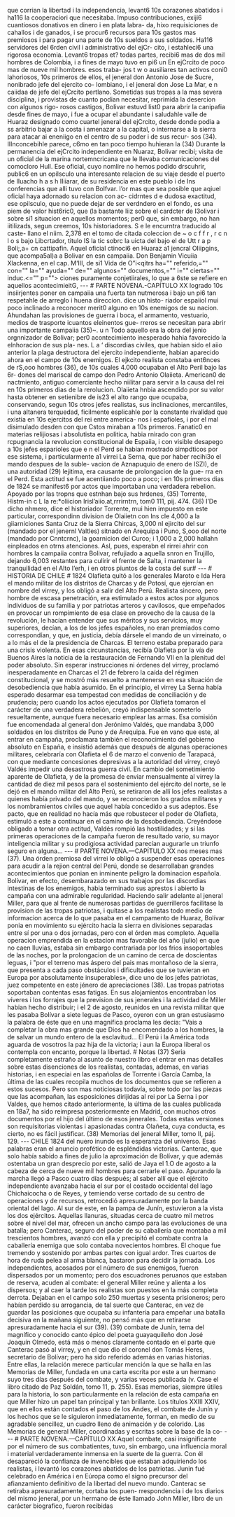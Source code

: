 que corrian la libertad i la independencia, levant6 10s corazones abatidos i ha116 la cooperaciori que necesitaba. Impuso contribuciones, exiji6 cuantiosos donativos en dinero i en plata labra- da, hixo requisiciones de cahallos i de ganados, i se procur6 recursos para 10s gastos mas premiosos i para pagar una parte de 10s sueldos a sus soldados. Ha116 servidores del 6rden civil i administrativo del ejCr- cito, i estahleci6 una rigorosa economia. Levant6 tropas et? todas partes, recibi6 mas de dos mil hombres de Colombia, i a fines de mayo tuvo en pi6 un En ejCrcito de poco mas de nueve mil hombres. esos traba- jos t w o ausiliares tan activos coni0 lahoriosos, 10s primeros de ellos, el jeneral don Antonio Jose de Sucre, nonibrado jefe del ejercito co- lombiano, i el jeneral don Jose La Mar, e n caiidaa de jefe del ejCrcito pertlano. Sometidas sus tropas a la mas severa disciplina, i provistas de cuanto podian necesitar, reprimida la desercion con algunos rigo- rosos castigos, Bolivar estuvd list0 para abrir la canipafia desde fines de mayo, i fue a ocupar el abundante i saludahle valle de Huaraz designado como cuartel jeneral del ejCrcito, desde donde podia a ss arbitrio bajar a la costa i amenazar a la capital, o internarse a la sierra para atacar ai eneniigo en el centro de su poder i de sus recur- sos (34). IlInconcebihle parece, c6mo en tan poco tiempo huhieran la (34) Durante la permanencia del ejCrcito independiente en Nuaraz, Bolivar recibi; visita de un oficial de la marina nortemncricana que le Ilevaba comunicaciones del comocloro Hull. Ese oficial, cuyo nomlire no hemos podido drscuhrir, public6 en un opilsculo una interesante relacion de su viaje desde el puerto de IIuacho h a s h IIiiarar, de su residencia en este pueblo i de Ins conferencias que alli tuvo con Bolfvar. l’or mas que sea posible que aqiuel oficial haya adornado su relacion con ac- cidrntes d e dudosa exactitud, ese opilsculo, que no puede dejar de ser verdndero en el fondo, es una piem de valor hist6ric0, que (la bastante liiz sobre el cardcter de I3olivar i sobre si1 situacion en aquellos momentos; per0 que, sin embargo, no han iitilizads, segun creemos, 10s historiadores. S e le encurntra traducido al caste- llano el niim. 2,378 en el tomo de citada coleccion de ~ o c f f r , r c n l o s bajo Libcrtador, titulo IS la tic sobrc la uicta del bajo el de Utt r a p Boli;,a+ cn cattipafin. Aquel oficial ctinoci6 en Huaraz a1 jencral OIiipgins, que acompa5al)a a Bolivar en esn campaiia. Don Benjamin Vicuiia Xlackenna, en el cap. M‘III, de si1 Vida de O”i<qitrs ha="" referido,="" con="" la="" ayuda="" de="" algunos="" documentos,="" i="" ciertas="" induc.&#x3C;="" p=""> </qitrs> ciones puramente conjetiirales, lo que a 6ste se refiere en aquellos acontecimieitG, --- # PARTE NOVENA.-CAPÍTULO XX logrado 10s insiirjentes poner en campaiia una fuerta tan nutmerosa i bajo un pi6 tan respetahle de arreglo i huena direccion. dice un histo- riador espaiiol mui poco inclinado a reconocer merit0 alguno en 10s enemigos de su nacion. Ahundahan las provisiones de guerra i boca, el armamento, vestuario, medios de trasporte icuantos eleinentos gue- rreros se necesitan para abrir una importante campaiia (35)~. u n Todo aquello era la obra del jenio orgnnizador de Bolivar; per0 acontecimiento inesperado hahia favorecido la elnhoracion de sus pla- nes. L a ‘ discordias civiles, que habian sido el aiio anterior la plaga destructora del ejercito independiente, habian aparecido ahora en el campo de 10s enemigos. El ejkcito realista constaba ent6nces de rS,ooo hombres (36), de 10s cuales 4.000 ocupaban el Alto Peril bajo las 6r- dones del mariscal de campo don Pedro Antonio Olaiieta. American0 de nactmiento, antiguo comerciante hecho niilitar para servir a la causa del rei en 10s primeros dias de la rerolucion. Olaiieta hnbia ascendido por su valor hasta obtener en setienibre de is23 el alto rango que ocupaba, conservando, segun 10s otros jefes realistas, sus inclinaciones, mercantiles, i una altanera terquedad, ficilmente esplicahle por la constante rivalidad que existia en 10s ejercitos del rei entre america- nos i espafioles, i por el mal disimulado desden con que Cstos miraban a 10s primeros. Fanatic0 en materias relijiosas i absolutista en politica, habia rnirado con gran rcpugnancia la revolucion constitucional de Espaiia, i con visible desapego a 10s jefes esparioles que e n el Perd se habian mostrado simpdticos por ese sistema, i particularmente a1 virrei La Serna, que por haber recihi3o el mando despues de la suble- vacion de Aznapuquio de enero de ISZI), de una autoridad (29) lejitima, era causante de prolongacion de la gue- rra en el Perd. Esta actitud se fue acentiiando poco a poco; i en 10s primeros dias de 1824 se manifest6 por actos que importaban una verdadera rebelion. Apoyado por las tropns que estnhan bajo sus hrdenes, (35) Torrente, Histm-in c L la re:*oliicion Irisl’aiio.at,rrrirntrn, tom0 111, pij. 474. (36) I’De dicho nhmero, dice el historiador Torrente, mui hien impuesto en este particular, correspondinn division de Olaiietn con Ins cle 4,000 a la giiarniciones Santa Cruz de la Sierra Chircas, 3,000 nl ejircito del sur (mandado por el jenernl Valtles) sitnado en Arequipa i Puno, S,ooo del norte (mandado por Cnntcrnc), la goarnicion del Curco; i 1,000 a 2,000 hallahn einpleados en otrns atenciones. Asl, pues, esperabn el rirrei ahrir con hombres la campaiia contra Bolivar, refujiado a aquella snron en Trujillo, dejando 6,003 restantes para culirir el frente de Salta, i mantener la tranquilidad en el Alto l’erh, i en otros piuntos de la costa del sur# --- # HISTORIA DE CHILE # 1824 Olafieta quitó a los generales Maroto e Ida Hera el mando militar de los distritos de Charcas y de Potosí, que ejercían en nombre del virrey, y los obligó a salir del Alto Perú. Realista sincero, pero hombre de escasa penetración, era estimulado a estos actos por algunos individuos de su familia y por patriotas arteros y cavilosos, que empeñados en provocar un rompimiento de esa clase en provecho de la causa de la revolución, le hacían entender que sus méritos y sus servicios, muy superiores, decían, a los de los jefes españoles, no eran premiados como correspondían, y que, en justicia, debía dársele el mando de un virreinato, o a lo más el de la presidencia de Charcas. El terreno estaba preparado para una crisis violenta. En esas circunstancias, recibía Olafieta por la vía de Buenos Aires la noticia de la restauración de Fernando VII en la plenitud del poder absoluto. Sin esperar instrucciones ni órdenes del virrey, proclamó inesperadamente en Charcas el 21 de febrero la caída del régimen constitucional, y se mostró más resuelto a mantenerse en esa situación de desobediencia que había asumido. En el principio, el virrey La Serna había esperado desarmar esa tempestad con medidas de conciliación y de prudencia; pero cuando los actos ejecutados por Olafieta tomaron el carácter de una verdadera rebelión, creyó indispensable someterlo resueltamente, aunque fuera necesario emplear las armas. Esa comisión fue encomendada al general don Jerónimo Valdés, que mandaba 3,000 soldados en los distritos de Puno y de Arequipa. Fue en vano que este, al entrar en campaña, proclamara también el reconocimiento del gobierno absoluto en España, e insistió además que después de algunas operaciones militares, celebraría con Olafieta el 6 de marzo el convenio de Tarapacá, con que mediante concesiones depresivas a la autoridad del virrey, creyó Valdés impedir una desastrosa guerra civil. En cambio del sometimiento aparente de Olafieta, y de la promesa de enviar mensualmente al virrey la cantidad de diez mil pesos para el sostenimiento del ejército del norte, se le dejó en el mando militar del Alto Perú, se retiraron de allí los jefes realistas a quienes había privado del mando, y se reconocieron los grados militares y los nombramientos civiles que aquel había concedido a sus adeptos. Ese pacto, que en realidad no hacía más que robustecer el poder de Olafieta, estimuló a este a continuar en el camino de la desobediencia. Creyéndose obligado a tomar otra actitud, Valdés rompió las hostilidades; y si las primeras operaciones de la campaña fueron de resultado vario, su mayor inteligencia militar y su prodigiosa actividad parecían augurarle un triunfo seguro en alguna... --- # PARTE NOVENA.—CAPÍTULO XX nos meses mas (37). Una órden premiosa del virrei lo obligó a suspender esas operaciones para acudir a la rejion central del Perú, donde se desarrollaban grandes acontecimientos que ponian en inminente peligro la dominacion española. Bolívar, en efecto, desembarazado en sus trabajos por las discordias intestinas de los enemigos, habia terminado sus aprestos i abierto la campaña con una admirable regularidad. Haciendo salir adelante al jeneral Miller, para que al frente de numerosas partidas de guerrilleros facilitase la provision de las tropas patriotas, i quitase a los realistas todo medio de informacion acerca de lo que pasaba en el campamento de Huaraz, Bolívar ponia en movimiento su ejército hacia la sierra en divisiones separadas entre sí por una o dos jornadas, pero con el órden mas completo. Aquella operacion emprendida en la estacion mas favorable del año (julio) en que no caen lluvias, estaba sin embargo contrariada por los frios insoportables de las noches, por la prolongacion de un camino de cerca de doscientas leguas, i "por el terreno mas áspero del pais mas montañoso de la sierra, que presenta a cada paso obstáculos i dificultades que se tuvieran en Europa por absolutamente insuperables», dice uno de los jefes patriotas, juez competente en este jénero de apreciaciones (38). Las tropas patriotas soportaban contentas esas fatigas. En sus alojamientos encontraban los víveres i los forrajes que la prevision de sus jenerales i la actividad de Miller habian hecho distribuir; i el 2 de agosto, reunidos en una revista militar que les pasaba Bolívar a siete leguas de Pasco, oyeron con un gran estusiasmo la palabra de éste que en una magnífica proclama les decia: "Vais a completar la obra mas grande que Dios ha encomendado a los hombres, la de salvar un mundo entero de la esclavitud... El Perú i la América toda aguarda de vosotros la paz hija de la victoria; i aun la Europa liberal os contempla con encanto, porque la libertad. # Notas (37) Seria completamente estraño al asunto de nuestro libro el entrar en mas detalles sobre estas disenciones de los realistas, contadas, ademas, en varias historias, i en especiai en las españolas de Torrente i García Camba, la última de las cuales recopila muchos de los documentos que se refieren a estos sucesos. Pero son mas noticiosas todavía, sobre todo por las piezas que las acompañan, las esposiciones dirijidas al rei por La Serna i por Valdes, que hemos citado anteriormente, la última de las cuales publicada en 18a7, ha sido reimpresa posteriormente en Madrid, con muchos otros documentos por el hijo del último de esos jenerales. Todas estas versiones son requisitorias violentas i apasionadas contra Olañeta, cuya conducta, es cierto, no es fácil justificar. (38) Memorias del jeneral Miller, tomo II, páj. 129. --- CHILE 1824 del nuero inundo es la esperanza del universo. Esas palabras eran el anuncio profético de espléndidas victorias. Canterac, que solo había sabido a fines de julio la aproximación de Bolívar, y que además ostentaba un gran desprecio por este, salió de Jaya el 1.O de agosto a la cabeza de cerca de nueve mil hombres para cerrarle el paso. Apurando la marcha llegó a Pasco cuatro días después; al saber allí que el ejército independiente avanzaba hacia el sur por el costado occidental del lago Chichaicocha o de Reyes, y temiendo verse cortado de su centro de operaciones y de recursos, retrocedió apresuradamente por la banda oriental del lago. Al sur de este, en la pampa de Junín, estuvieron a la vista los dos ejércitos. Aquellas llanuras, situadas cerca de cuatro mil metros sobre el nivel del mar, ofrecen un ancho campo para las evoluciones de una batalla; pero Canterac, seguro del poder de su caballería que montaba a mil trescientos hombres, avanzó con ella y precipitó el combate contra la caballería enemiga que solo contaba novecientos hombres. El choque fue tremendo y sostenido por ambas partes con igual ardor. Tres cuartos de hora de ruda pelea al arma blanca, bastaron para decidir la jornada. Los independientes, acosados por el número de sus enemigos, fueron dispersados por un momento; pero dos escuadrones peruanos que estaban de reserva, acuden al combate: el general Miller reúne y alienta a los dispersos; y al caer la tarde los realistas son puestos en la más completa derrota. Dejaban en el campo solo 250 muertas y sesenta prisioneros; pero habían perdido su arrogancia, de tal suerte que Canterac, en vez de guardar las posiciones que ocupaba su infantería para empeñar una batalla decisiva en la mañana siguiente, no pensó más que en retirarse apresuradamente hacia el sur (39). (39) combate de Junín, tema del magnífico y conocido canto épico del poeta guayaquileño don José Joaquín Olmedo, está más o menos claramente contado en el parte que Canterac pasó al virrey, y en el que dio el coronel don Tomás Heres, secretario de Bolívar; pero ha sido referido además en varias historias. Entre ellas, la relación merece particular mención la que se halla en las Memorias de Miller, fundada en una carta escrita por este a un hermano suyo tres días después del combate, y varias veces publicada (v. Case el libro citado de Paz Soldán, tomo 11, p. 255). Esas memorias, siempre útiles para la historia, lo son particularmente en la relación de esta campaña en que Miller hizo un papel tan principal y tan brillante. Los títulos XXIII XXIV, que en ellos están contados el paso de los Andes, el combate de Junín y los hechos que se le siguieron inmediatamente, forman, en medio de su agradable sencillez, un cuadro lleno de animación y de colorido. Las Memorias de general Miller, coordinadas y escritas sobre la base de la co- --- # PARTE NOVENA.—CAPÍTULO XX Aquel combate, casi insignificante por el número de sus combatientes, tuvo, sin embargo, una influencia moral i material verdaderamente inmensa en la suerte de la guerra. Con él desapareció la confianza de invencibles que estaban adquiriendo los realistas, i levantó los corazones abatidos de los patriotas. Junin fué celebrado en América i en Eúropa como el signo precursor del afianzamiento definitivo de la libertad del nuevo mundo. Canterac se retiraba apresuradamente, cortaba los puen- rrespondencia i de los diarios del mismo jeneral, por un hermano de éste llamado John Miller, libro de un carácter biografico, fueron recibidas